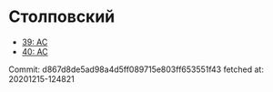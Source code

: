 # Столповский
- [39: AC](39.md)
- [40: AC](40.md)

Commit: d867d8de5ad98a4d5ff089715e803ff653551f43
 fetched at: 20201215-124821
